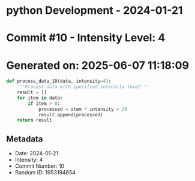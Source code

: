﻿# python Development - 2024-01-21
# Commit #10 - Intensity Level: 4
# Generated on: 2025-06-07 11:18:09
```python
def process_data_10(data, intensity=4):
    '''Process data with specified intensity level'''
    result = []
    for item in data:
        if item > 0:
            processed = item * intensity + 29
            result.append(processed)
    return result
```
## Metadata
- Date: 2024-01-21
- Intensity: 4
- Commit Number: 10
- Random ID: 1953194654
